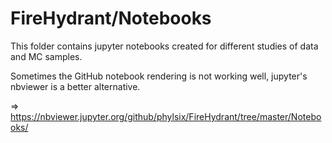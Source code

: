 FireHydrant/Notebooks
=====================

This folder contains jupyter notebooks created for different studies of data and MC samples.

Sometimes the GitHub notebook rendering is not working well, jupyter's nbviewer is a better alternative.

=> https://nbviewer.jupyter.org/github/phylsix/FireHydrant/tree/master/Notebooks/